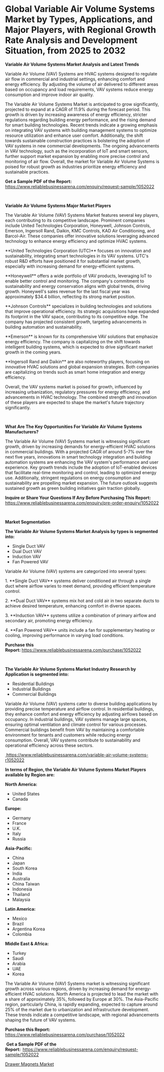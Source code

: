 <p><h1>Global Variable Air Volume Systems Market by Types, Applications, and Major Players, with Regional Growth Rate Analysis and Development Situation, from 2025 to 2032</h1></p><p><strong>Variable Air Volume Systems Market Analysis and Latest Trends</strong></p>
<p><p>Variable Air Volume (VAV) Systems are HVAC systems designed to regulate air flow in commercial and industrial settings, enhancing comfort and energy efficiency. By adjusting the volume of air delivered to different areas based on occupancy and load requirements, VAV systems reduce energy consumption and improve indoor air quality. </p><p>The Variable Air Volume Systems Market is anticipated to grow significantly, projected to expand at a CAGR of 11.9% during the forecast period. This growth is driven by increasing awareness of energy efficiency, stricter regulations regarding building energy performance, and the rising demand for smart building technologies. Recent trends indicate a growing emphasis on integrating VAV systems with building management systems to optimize resource utilization and enhance user comfort. Additionally, the shift towards sustainable construction practices is bolstering the adoption of VAV systems in new commercial developments. The ongoing advancements in VAV technology, such as the incorporation of IoT and smart sensors, further support market expansion by enabling more precise control and monitoring of air flow. Overall, the market for Variable Air Volume Systems is poised for robust growth as industries prioritize energy efficiency and sustainable practices.</p></p>
<p><strong>Get a Sample PDF of the Report:&nbsp;</strong> <a href="https://www.reliablebusinessarena.com/enquiry/request-sample/1052022?utm_campaign=2322&utm_medium=2&utm_source=Github&utm_content=ia&utm_term=17022025&utm_id=variable-air-volume-systems">https://www.reliablebusinessarena.com/enquiry/request-sample/1052022</a></p>
<p>&nbsp;</p>
<p><strong>Variable Air Volume Systems Major Market Players</strong></p>
<p><p>The Variable Air Volume (VAV) Systems Market features several key players, each contributing to its competitive landscape. Prominent companies include United Technologies Corporation, Honeywell, Johnson Controls, Emerson, Ingersoll Rand, Daikin, KMC Controls, KAD Air Conditioning, and Barcol-Air. These companies offer innovative solutions leveraging advanced technology to enhance energy efficiency and optimize HVAC systems.</p><p>**United Technologies Corporation (UTC)** focuses on innovation and sustainability, integrating smart technologies in its VAV systems. UTC's robust R&D efforts have positioned it for substantial market growth, especially with increasing demand for energy-efficient systems. </p><p>**Honeywell** offers a wide portfolio of VAV products, leveraging IoT to enable better control and monitoring. The company's commitment to sustainability and energy conservation aligns with global trends, driving growth. Honeywell's sales revenue for the last fiscal year was approximately $34.4 billion, reflecting its strong market position.</p><p>**Johnson Controls** specializes in building technologies and solutions that improve operational efficiency. Its strategic acquisitions have expanded its footprint in the VAV space, contributing to its competitive edge. The company has projected consistent growth, targeting advancements in building automation and sustainability.</p><p>**Emerson** is known for its comprehensive VAV solutions that emphasize energy efficiency. The company is capitalizing on the shift towards intelligent building systems, which is expected to drive significant market growth in the coming years.</p><p>**Ingersoll Rand and Daikin** are also noteworthy players, focusing on innovative HVAC solutions and global expansion strategies. Both companies are capitalizing on trends such as smart home integration and energy efficiency.</p><p>Overall, the VAV systems market is poised for growth, influenced by increasing urbanization, regulatory pressures for energy efficiency, and advancements in HVAC technology. The combined strength and innovation of these players are expected to shape the market's future trajectory significantly.</p></p>
<p>&nbsp;</p>
<p><strong>What Are The Key Opportunities For Variable Air Volume Systems Manufacturers?</strong></p>
<p><p>The Variable Air Volume (VAV) Systems market is witnessing significant growth, driven by increasing demands for energy-efficient HVAC solutions in commercial buildings. With a projected CAGR of around 5-7% over the next five years, innovations in smart technology integration and building automation systems are enhancing the VAV system's performance and user experience. Key growth trends include the adoption of IoT-enabled devices that facilitate real-time monitoring and control, leading to optimized energy use. Additionally, stringent regulations on energy consumption and sustainability are propelling market expansion. The future outlook suggests sustained growth as green building initiatives gain traction globally.</p></p>
<p><strong>Inquire or Share Your Questions If Any Before Purchasing This Report:</strong> <a href="https://www.reliablebusinessarena.com/enquiry/pre-order-enquiry/1052022?utm_campaign=2322&utm_medium=2&utm_source=Github&utm_content=ia&utm_term=17022025&utm_id=variable-air-volume-systems">https://www.reliablebusinessarena.com/enquiry/pre-order-enquiry/1052022</a></p>
<p>&nbsp;</p>
<p><strong>Market Segmentation</strong></p>
<p><strong>The Variable Air Volume Systems Market Analysis by types is segmented into:</strong></p>
<p><ul><li>Single Duct VAV</li><li>Dual Duct VAV</li><li>Induction VAV</li><li>Fan Powered VAV</li></ul></p>
<p><p>Variable Air Volume (VAV) systems are categorized into several types: </p><p>1. **Single Duct VAV** systems deliver conditioned air through a single duct where airflow varies to meet demand, providing efficient temperature control.</p><p>2. **Dual Duct VAV** systems mix hot and cold air in two separate ducts to achieve desired temperature, enhancing comfort in diverse spaces.</p><p>3. **Induction VAV** systems utilize a combination of primary airflow and secondary air, promoting energy efficiency.</p><p>4. **Fan Powered VAV** units include a fan for supplementary heating or cooling, improving performance in varying load conditions.</p></p>
<p><strong>Purchase this Report:&nbsp;</strong><a href="https://www.reliablebusinessarena.com/purchase/1052022?utm_campaign=2322&utm_medium=2&utm_source=Github&utm_content=ia&utm_term=17022025&utm_id=variable-air-volume-systems">https://www.reliablebusinessarena.com/purchase/1052022</a></p>
<p>&nbsp;</p>
<p><strong>The Variable Air Volume Systems Market Industry Research by Application is segmented into:</strong></p>
<p><ul><li>Residential Buildings</li><li>Industrial Buildings</li><li>Commercial Buildings</li></ul></p>
<p><p>Variable Air Volume (VAV) systems cater to diverse building applications by providing precise temperature and airflow control. In residential buildings, they enhance comfort and energy efficiency by adjusting airflows based on occupancy. In industrial buildings, VAV systems manage large spaces, ensuring optimal ventilation and climate control for various processes. Commercial buildings benefit from VAV by maintaining a comfortable environment for tenants and customers while reducing energy consumption. Overall, VAV systems contribute to sustainability and operational efficiency across these sectors.</p></p>
<p><a href="https://www.reliablebusinessarena.com/variable-air-volume-systems-r1052022?utm_campaign=2322&utm_medium=2&utm_source=Github&utm_content=ia&utm_term=17022025&utm_id=variable-air-volume-systems">&nbsp;https://www.reliablebusinessarena.com/variable-air-volume-systems-r1052022</a></p>
<p><strong>In terms of Region, the Variable Air Volume Systems Market Players available by Region are:</strong></p>
<p>
    <p> <strong> North America: </strong>
        <ul>
            <li>United States</li>
            <li>Canada</li>
        </ul>
        </p> 
    <p> <strong> Europe: </strong>
        <ul>
            <li>Germany</li>
            <li>France</li>
            <li>U.K.</li>
            <li>Italy</li>
            <li>Russia</li>
        </ul>
        </p> 
    <p> <strong> Asia-Pacific: </strong>
        <ul>
            <li>China</li>
            <li>Japan</li>
            <li>South Korea</li>
            <li>India</li>
            <li>Australia</li>
            <li>China Taiwan</li>
            <li>Indonesia</li>
            <li>Thailand</li>
            <li>Malaysia</li>
        </ul>
        </p> 
    <p> <strong> Latin America: </strong>
        <ul>
            <li>Mexico</li>
            <li>Brazil</li>
            <li>Argentina Korea</li>
            <li>Colombia</li>
        </ul>
        </p> 
    <p> <strong> Middle East & Africa: </strong>
        <ul>
            <li>Turkey</li>
            <li>Saudi</li>
            <li>Arabia</li>
            <li>UAE</li>
            <li>Korea</li>
        </ul>
    </p>
    </p>
<p><p>The Variable Air Volume (VAV) Systems market is witnessing significant growth across various regions, driven by increasing demand for energy-efficient HVAC solutions. North America is projected to lead the market with a share of approximately 35%, followed by Europe at 30%. The Asia-Pacific region, particularly China, is rapidly expanding, expected to capture around 25% of the market due to urbanization and infrastructure development. These trends indicate a competitive landscape, with regional advancements shaping the future of VAV systems.</p></p>
<p><strong>Purchase this Report: </strong><a href="https://www.reliablebusinessarena.com/purchase/1052022?utm_campaign=2322&utm_medium=2&utm_source=Github&utm_content=ia&utm_term=17022025&utm_id=variable-air-volume-systems">https://www.reliablebusinessarena.com/purchase/1052022</a></p>
<p>&nbsp;<strong>Get a Sample PDF of the Report:&nbsp;&nbsp;</strong><a href="https://www.reliablebusinessarena.com/enquiry/request-sample/1052022?utm_campaign=2322&utm_medium=2&utm_source=Github&utm_content=ia&utm_term=17022025&utm_id=variable-air-volume-systems">https://www.reliablebusinessarena.com/enquiry/request-sample/1052022</a></p>
<p><strong></strong></p>
<p><p><a href="https://github.com/birnbaumbulah0/Market-Research-Report-List-1/blob/main/drawer-magnets-market.md?utm_campaign=2322&utm_medium=2&utm_source=Github&utm_content=ia&utm_term=17022025&utm_id=variable-air-volume-systems">Drawer Magnets Market</a></p></p>